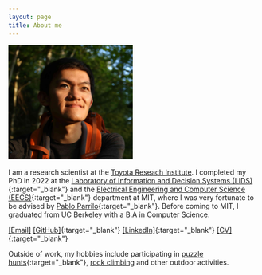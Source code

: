 ```yaml
---
layout: page
title: About me
---
```

<div class="image-right-p">
  <img src="/assets/images/chenyang.jpg" width="250">
</div>

I am a research scientist at the [Toyota Reseach
Institute](https://www.tri.global/). I completed my PhD in 2022 at the
[Laboratory of Information and Decision Systems
(LIDS)](https://lids.mit.edu/){:target="_blank"} and the [Electrical Engineering
and Computer Science (EECS)](https://www.eecs.mit.edu/){:target="_blank"}
department at MIT, where I was very fortunate to be advised by [Pablo
Parrilo](https://www.mit.edu/~parrilo){:target="_blank"}. Before coming to MIT,
I graduated from UC Berkeley with a B.A in Computer Science.

[\[Email\]](mailto:ycy@mit.edu)
[\[GitHub\]](https://github.com/yuanchenyang){:target="_blank"}
[\[LinkedIn\]](https://www.linkedin.com/in/chenyang-yuan){:target="_blank"}
[\[CV\]](/assets/pdfs/cv.pdf){:target="_blank"}


Outside of work, my hobbies include participating in [puzzle
hunts](https://www.mit.edu/~puzzle/){:target="_blank"}, [rock
climbing](/climbing.html) and other outdoor activities.
